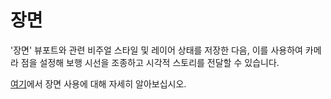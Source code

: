 # 장면

'장면' 뷰포트와 관련 비주얼 스타일 및 레이어 상태를 저장한 다음, 이를 사용하여 카메라 점을 설정해 보행 시선을 조종하고 시각적 스토리를 전달할 수 있습니다.

[여기](../formit-primer/part-i/visual-settings.md)에서 장면 사용에 대해 자세히 알아보십시오.

